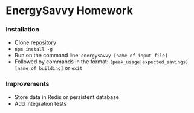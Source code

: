 # EnergySavvy Homework

### Installation
*   Clone repository
*   `npm install -g`
*   Run on the command line: `energysavvy [name of input file]`
*   Followed by commands in the format: `(peak_usage|expected_savings) [name of building]` or `exit`

### Improvements
*   Store data in Redis or persistent database
*   Add integration tests
